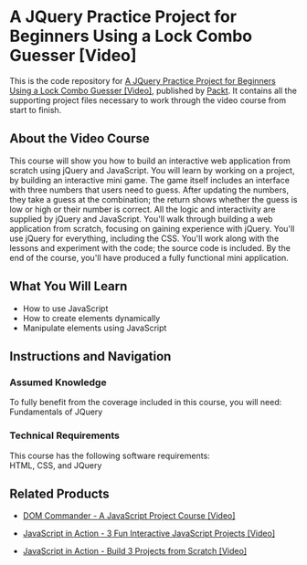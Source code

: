 # A JQuery Practice Project for Beginners Using a Lock Combo Guesser [Video]
This is the code repository for [A JQuery Practice Project for Beginners Using a Lock Combo Guesser [Video]](https://www.packtpub.com/web-development/jquery-practice-project-beginners-using-lock-combo-guesser-video?utm_source=github&utm_medium=repository&utm_campaign=9781789612318), published by [Packt](https://www.packtpub.com/?utm_source=github). It contains all the supporting project files necessary to work through the video course from start to finish.
## About the Video Course
This course will show you how to build an interactive web application from scratch using jQuery and JavaScript. You will learn by working on a project, by building an interactive mini game. The game itself includes an interface with three numbers that users need to guess. After updating the numbers, they take a guess at the combination; the return shows whether the guess is low or high or their number is correct. All the logic and interactivity are supplied by jQuery and JavaScript. You'll walk through building a web application from scratch, focusing on gaining experience with jQuery. You'll use jQuery for everything, including the CSS. You'll work along with the lessons and experiment with the code; the source code is included. By the end of the course, you'll have produced a fully functional mini application.

<H2>What You Will Learn</H2>
<DIV class=book-info-will-learn-text>
<UL>
<LI>How to use JavaScript 
<LI>How to create elements dynamically 
<LI>Manipulate elements using JavaScript </LI></UL></DIV>

## Instructions and Navigation
### Assumed Knowledge
To fully benefit from the coverage included in this course, you will need:<br/>
Fundamentals of JQuery
### Technical Requirements
This course has the following software requirements:<br/>
HTML,
CSS,
and JQuery

## Related Products
* [DOM Commander - A JavaScript Project Course [Video]](https://www.packtpub.com/application-development/dom-commander-javascript-project-course-video?utm_source=github&utm_medium=repository&utm_campaign=9781838824037)

* [JavaScript in Action - 3 Fun Interactive JavaScript Projects [Video]](https://www.packtpub.com/application-development/javascript-action-3-fun-interactive-javascript-projects-video?utm_source=github&utm_medium=repository&utm_campaign=9781838824273)

* [JavaScript in Action - Build 3 Projects from Scratch [Video]](https://www.packtpub.com/application-development/javascript-action-build-3-projects-scratch-video?utm_source=github&utm_medium=repository&utm_campaign=9781838820268)

